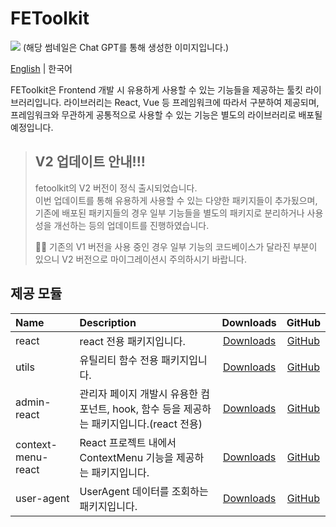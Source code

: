 # FEToolkit

![](https://fejumvuajiwc28287693.gcdn.ntruss.com/fetoolkit/fetoolkit_thumbnail.png)
(해당 썸네일은 Chat GPT를 통해 생성한 이미지입니다.)

[English](./README.md) | 한국어

FEToolkit은 Frontend 개발 시 유용하게 사용할 수 있는 기능들을 제공하는 툴킷 라이브러리입니다. 라이브러리는 React, Vue 등 프레임워크에 따라서 구분하여 제공되며, 프레임워크와 무관하게 공통적으로 사용할 수 있는 기능은 별도의 라이브러리로 배포될 예정입니다.

> ## V2 업데이트 안내!!!
>
> fetoolkit의 V2 버전이 정식 출시되었습니다.  
> 이번 업데이트를 통해 유용하게 사용할 수 있는 다양한 패키지들이 추가됬으며, 기존에 배포된 패키지들의 경우 일부 기능들을 별도의 패키지로 분리하거나 사용성을 개선하는 등의 업데이트를 진행하였습니다.
>
> 💁‍♂️ 기존의 V1 버전을 사용 중인 경우 일부 기능의 코드베이스가 달라진 부분이 있으니 V2 버전으로 마이그레이션시 주의하시기 바랍니다.

## 제공 모듈

| Name               | Description                                                                              |                                Downloads                                 |                  GitHub                  |
| :----------------- | :--------------------------------------------------------------------------------------- | :----------------------------------------------------------------------: | :--------------------------------------: |
| react              | react 전용 패키지입니다.                                                                 |       [Downloads](https://www.npmjs.com/package/@fetoolkit/react)        |       [GitHub](./packages/react/)        |
| utils              | 유틸리티 함수 전용 패키지입니다.                                                         |       [Downloads](https://www.npmjs.com/package/@fetoolkit/utils)        |       [GitHub](./packages/utils/)        |
| admin-react        | 관리자 페이지 개발시 유용한 컴포넌트, hook, 함수 등을 제공하는 패키지입니다.(react 전용) |    [Downloads](https://www.npmjs.com/package/@fetoolkit/admin-react)     |    [GitHub](./packages/admin-react/)     |
| context-menu-react | React 프로젝트 내에서 ContextMenu 기능을 제공하는 패키지입니다.                          | [Downloads](https://www.npmjs.com/package/@fetoolkit/context-menu-react) | [GitHub](./packages/context-menu-react/) |
| user-agent         | UserAgent 데이터를 조회하는 패키지입니다.                                                |     [Downloads](https://www.npmjs.com/package/@fetoolkit/user-agent)     |     [GitHub](./packages/user-agent/)     |
